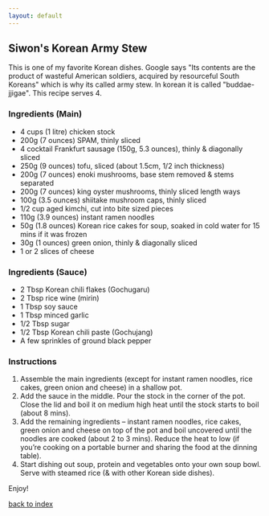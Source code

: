 ```yaml
---
layout: default
---
```


<!---
This is a comment. Note the triple dash to start, but double to end
-->

## Siwon's Korean Army Stew
<!---
github: SRyu1425
-->
This is one of my favorite Korean dishes. Google says "Its contents are the product of wasteful American soldiers, acquired by resourceful South Koreans" which is why its called army stew. In korean it is called "buddae-jjigae". This recipe serves 4.

### Ingredients (Main)
- 4 cups (1 litre) chicken stock 
- 200g (7 ounces) SPAM, thinly sliced
- 4 cocktail Frankfurt sausage (150g, 5.3 ounces), thinly & diagonally sliced
- 250g (9 ounces) tofu, sliced (about 1.5cm, 1/2 inch thickness)
- 200g (7 ounces) enoki mushrooms, base stem removed & stems separated
- 200g (7 ounces) king oyster mushrooms, thinly sliced length ways
- 100g (3.5 ounces) shiitake mushroom caps, thinly sliced
- 1/2 cup aged kimchi, cut into bite sized pieces
- 110g (3.9 ounces) instant ramen noodles
- 50g (1.8 ounces) Korean rice cakes for soup, soaked in cold water for 15 mins if it was frozen
- 30g (1 ounces) green onion, thinly & diagonally sliced
- 1 or 2 slices of cheese

### Ingredients (Sauce)
- 2 Tbsp Korean chili flakes (Gochugaru)
- 2 Tbsp rice wine (mirin)
- 1 Tbsp soy sauce
- 1 Tbsp minced garlic
- 1/2 Tbsp sugar
- 1/2 Tbsp Korean chili paste (Gochujang)
- A few sprinkles of ground black pepper

### Instructions
1. Assemble the main ingredients (except for instant ramen noodles, rice cakes, green onion and cheese) in a shallow pot. 
2. Add the sauce in the middle. Pour the stock in the corner of the pot. Close the lid and boil it on medium high heat until the stock starts to boil (about 8 mins).
3. Add the remaining ingredients – instant ramen noodles, rice cakes, green onion and cheese on top of the pot and boil uncovered until the noodles are cooked (about 2 to 3 mins). Reduce the heat to low (if you’re cooking on a portable burner and sharing the food at the dinning table).
4. Start dishing out soup, protein and vegetables onto your own soup bowl. Serve with steamed rice (& with other Korean side dishes).

Enjoy!

<!--
Keep this link to return to the index
-->
[back to index](../)